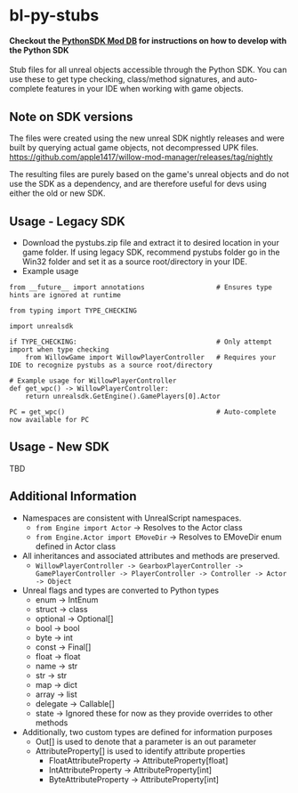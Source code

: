 # bl-py-stubs

#### Checkout the [PythonSDK Mod DB](https://bl-sdk.github.io/) for instructions on how to develop with the Python SDK

Stub files for all unreal objects accessible through the Python SDK. You can use these to get type checking,
class/method signatures, and auto-complete features in your IDE when working with game objects.

## Note on SDK versions

The files were created using the new unreal SDK nightly releases and were built by querying actual game objects, not
decompressed UPK files.
https://github.com/apple1417/willow-mod-manager/releases/tag/nightly

The resulting files are purely based on the game's unreal objects and do not use the SDK as a dependency, and are
therefore useful for devs using either the old or new SDK.

## Usage - Legacy SDK

- Download the pystubs.zip file and extract it to desired location in your game folder. If using legacy SDK, recommend
  pystubs folder go in the Win32 folder and set it as a source root/directory in your IDE.
- Example usage

```
from __future__ import annotations                  # Ensures type hints are ignored at runtime

from typing import TYPE_CHECKING

import unrealsdk

if TYPE_CHECKING:                                   # Only attempt import when type checking
    from WillowGame import WillowPlayerController   # Requires your IDE to recognize pystubs as a source root/directory

# Example usage for WillowPlayerController    
def get_wpc() -> WillowPlayerController:
    return unrealsdk.GetEngine().GamePlayers[0].Actor

PC = get_wpc()                                      # Auto-complete now available for PC
```

## Usage - New SDK

TBD

## Additional Information

- Namespaces are consistent with UnrealScript namespaces.
    - `from Engine import Actor` -> Resolves to the Actor class
    - `from Engine.Actor import EMoveDir` -> Resolves to EMoveDir enum defined in Actor class
- All inheritances and associated attributes and methods are preserved.
    - `WillowPlayerController -> GearboxPlayerController -> GamePlayerController -> PlayerController -> Controller -> Actor -> Object`
- Unreal flags and types are converted to Python types
    - enum -> IntEnum
    - struct -> class
    - optional -> Optional[]
    - bool -> bool
    - byte -> int
    - const -> Final[]
    - float -> float
    - name -> str
    - str -> str
    - map -> dict
    - array -> list
    - delegate -> Callable[]
    - state -> Ignored these for now as they provide overrides to other methods
- Additionally, two custom types are defined for information purposes
    - Out[] is used to denote that a parameter is an out parameter
    - AttributeProperty[] is used to identify attribute properties
        - FloatAttributeProperty -> AttributeProperty[float]
        - IntAttributeProperty -> AttributeProperty[int]
        - ByteAttributeProperty -> AttributeProperty[int]
